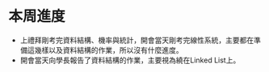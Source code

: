 # 本周進度

-  上禮拜剛考完資料結構、機率與統計，開會當天剛考完線性系統，主要都在準備這幾樣以及資料結構的作業，所以沒有什麼進度。
-  開會當天向學長報告了資料結構的作業，主要視為繞在Linked List上。